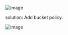 ![image](https://user-images.githubusercontent.com/63837999/210110663-4d892768-22b2-4cc7-bfbc-ad9d70587700.png)

solution: Add bucket policy.

![image](https://user-images.githubusercontent.com/63837999/210110828-bb2ed908-6ea6-4f72-afe0-74a0be2c36f0.png)
